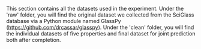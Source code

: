 This section contains all the datasets used in the experiment. 
Under the 'raw' folder, you will find the original dataset we collected from the SciGlass database via a Python module named GlassPy (https://github.com/drcassar/glasspy). 
Under the 'clean' folder, you will find the individual datasets of five properties and final dataset for joint prediction both after completion.

